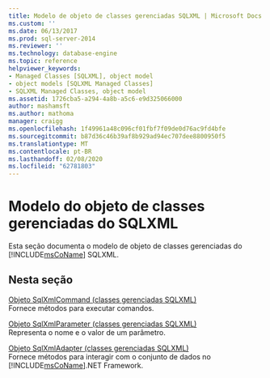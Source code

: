 ```yaml
---
title: Modelo de objeto de classes gerenciadas SQLXML | Microsoft Docs
ms.custom: ''
ms.date: 06/13/2017
ms.prod: sql-server-2014
ms.reviewer: ''
ms.technology: database-engine
ms.topic: reference
helpviewer_keywords:
- Managed Classes [SQLXML], object model
- object models [SQLXML Managed Classes]
- SQLXML Managed Classes, object model
ms.assetid: 1726cba5-a294-4a8b-a5c6-e9d325066000
author: mashamsft
ms.author: mathoma
manager: craigg
ms.openlocfilehash: 1f49961a48c096cf01fbf7f09de0d76ac9fd4bfe
ms.sourcegitcommit: b87d36c46b39af8b929ad94ec707dee8800950f5
ms.translationtype: MT
ms.contentlocale: pt-BR
ms.lasthandoff: 02/08/2020
ms.locfileid: "62781803"
---
```

# <a name="sqlxml-managed-classes-object-model"></a>Modelo do objeto de classes gerenciadas do SQLXML
  Esta seção documenta o modelo de objeto de classes gerenciadas do [!INCLUDE[msCoName](../../includes/msconame-md.md)] SQLXML.  
  
## <a name="in-this-section"></a>Nesta seção  
 [Objeto SqlXmlCommand &#40;classes gerenciadas SQLXML&#41;](../../relational-databases/sqlxml-annotated-xsd-schemas-xpath-queries/net-framework-classes/sqlxml-4-0-net-framework-support-managed-classes.md)  
 Fornece métodos para executar comandos.  
  
 [Objeto SqlXmlParameter &#40;classes gerenciadas SQLXML&#41;](../../relational-databases/sqlxml-annotated-xsd-schemas-xpath-queries/net-framework-classes/sqlxml-managed-classes-sqlxmlparameter-object.md)  
 Representa o nome e o valor de um parâmetro.  
  
 [Objeto SqlXmlAdapter &#40;classes gerenciadas SQLXML&#41;](../../relational-databases/sqlxml-annotated-xsd-schemas-xpath-queries/net-framework-classes/sqlxml-managed-classes-sqlxmladapter-object.md)  
 Fornece métodos para interagir com o conjunto de dados no [!INCLUDE[msCoName](../../includes/msconame-md.md)].NET Framework.  
  
  

